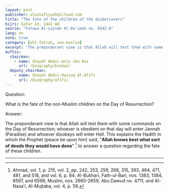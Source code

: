 ```yaml
---
layout: post
publisher: alsalafiyyah@icloud.com
title: "The fate of the children of the disbelievers"
hijri: Safar 24, 1442 AH
source: "Fatawa Al-Lajnah Al-Da'imah no. 6542-8"
lang: en
note: true
category: [ahl-fatrah, non-muslim]
excerpt: "The preponderant view is that Allah will test them with some commands on the Day of Resurrection; whoever is obedient on that day will enter Jannah (Paradise) and whoever disobeys will enter Hell."
muftis:
  chairman: 
    - name: Shaykh Abdul-Aziz ibn Baz
      url: /biography/binbaz/
  deputy_chairman:
    - name: Shaykh Abdul-Razzaq Al-Afifi
      url: /biography/afifi/
---
```


Question:

What is the fate of the non-Muslim children on the Day of Resurrection? 

Answer: 

The preponderant view is that Allah will test them with some commands on the Day of Resurrection; whoever is obedient on that day will enter Jannah (Paradise) and whoever disobeys will enter Hell. This explains the Hadith in which the Prophet (peace be upon him) said, "**Allah knows best what sort of deeds they would have done**" [^1] to answer a question regarding the fate of these children.

---

[^1]: Ahmad, vol. 1, p. 215, vol. 2, pp. 242, 253, 259, 268, 315, 393, 464, 471, 481, and 518, and vol. 6, p. 84; Al-Bukhari, Fath-ul-Bari, nos. 1383, 1384, 6597, and 6598; Muslim, nos. 2660-2659; Abu Dawud no. 4711; and Al-Nasa'i, Al-Mujtaba, vol. 4, p. 59.
